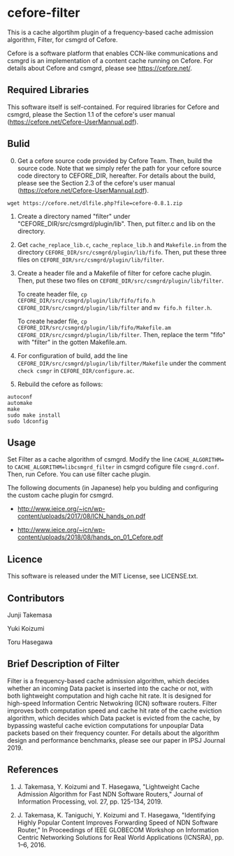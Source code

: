 # cefore-filter
This is a cache algortihm plugin of a frequency-based cache admission algorithm, Filter, for csmgrd of Cefore. 

Cefore is a software platform that enables CCN-like communications and csmgrd is an implementation of a content cache running on Cefore. For details about Cefore and csmgrd, please see https://cefore.net/.

## Required Libraries
This software itself is self-contained. For required libraries for Cefore and csmgrd, please the Section 1.1 of the cefore's user manual (https://cefore.net/Cefore-UserMannual.pdf).

## Bulid
0. Get a cefore source code provided by Cefore Team. Then, build the source code. Note that we simply refer the path for your cefore source code directory to CEFORE_DIR, hereafter. For details about the build, please see the Section 2.3 of the cefore's user manual (https://cefore.net/Cefore-UserMannual.pdf).

```
wget https://cefore.net/dlfile.php?file=cefore-0.8.1.zip
```

1. Create a directory named "filter" under "CEFORE_DIR/src/csmgrd/plugin/lib". Then, put filter.c and lib on the directory.

2. Get `cache_replace_lib.c`, `cache_replace_lib.h` and `Makefile.in` from the directory `CEFORE_DIR/src/csmgrd/plugin/lib/fifo`. Then, put these three files on `CEFORE_DIR/src/csmgrd/plugin/lib/filter`.

3. Create a header file and a Makefile of filter for cefore cache plugin. Then, put these two files on `CEFORE_DIR/src/csmgrd/plugin/lib/filter`.

    To create header file, `cp CEFORE_DIR/src/csmgrd/plugin/lib/fifo/fifo.h CEFORE_DIR/src/csmgrd/plugin/lib/filter` and `mv fifo.h filter.h`.

    To create header file, `cp CEFORE_DIR/src/csmgrd/plugin/lib/fifo/Makefile.am CEFORE_DIR/src/csmgrd/plugin/lib/filter`. Then, replace the term "fifo" with "filter" in the gotten Makefile.am.

4. For configuration of build, add the line `CEFORE_DIR/src/csmgrd/plugin/lib/filter/Makefile` under the comment `check csmgr` in `CEFORE_DIR/configure.ac`.

5. Rebuild the cefore as follows:
```
autoconf
automake
make
sudo make install
sudo ldconfig
```

## Usage

Set Filter as a cache algorithm of csmgrd. Modify the line `CACHE_ALGORITHM=` to `CACHE_ALGORITHM=libcsmgrd_filter` in  csmgrd cofigure file `csmgrd.conf`. Then, run Cefore. You can use filter cache plugin.

The following documents (in Japanese) help you bulding and configuring the custom cache plugin for csmgrd.

- http://www.ieice.org/~icn/wp-content/uploads/2017/08/ICN_hands_on.pdf

- http://www.ieice.org/~icn/wp-content/uploads/2018/08/hands_on_01_Cefore.pdf


## Licence
This software is released under the MIT License, see LICENSE.txt.

## Contributors
Junji Takemasa

Yuki Koizumi

Toru Hasegawa

## Brief Description of Filter
Filter is a frequency-based cache admission algorithm, which decides whether an incoming Data packet is inserted into the cache or not, with both lightweight computation and high cache hit rate. It is designed for high-speed Information Centric Netwokring (ICN) software routers.
Filter improves both computation speed and cache hit rate of the cache eviction algorithm, which decides which Data packet is evicted from the cache, by bypassing wasteful cache eviction computations for unpouplar Data packets based on their frequency counter. For details about the algorithm design and performance benchmarks, please see our paper in IPSJ Journal 2019.

## References
1. J. Takemasa, Y. Koizumi and T. Hasegawa, "Lightweight Cache Admission Algorithm for Fast NDN Software Routers," Journal of Information Processing, vol. 27, pp. 125-134, 2019.

2. J. Takemasa, K. Taniguchi, Y. Koizumi and T. Hasegawa, "Identifying Highly Popular Content Improves Forwarding Speed of NDN Software Router," In Proceedings of IEEE GLOBECOM Workshop on Information Centric Networking Solutions for Real World Applications (ICNSRA), pp. 1–6, 2016.
